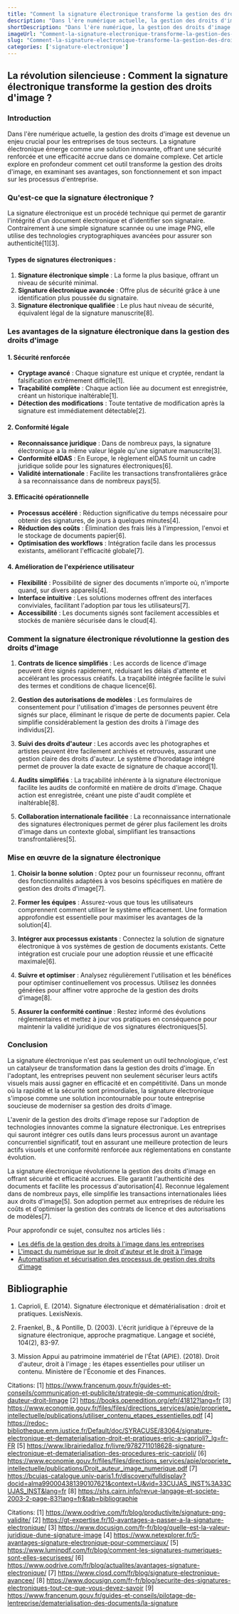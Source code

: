 ```yaml
---
title: "Comment la signature électronique transforme la gestion des droits d'image ?"
description: "Dans l'ère numérique actuelle, la gestion des droits d'image est devenue un enjeu crucial pour les entreprises de tous secteurs. La signature électronique émerge comme une solution innovante, offrant une sécurité renforcée et une efficacité accrue dans ce domaine complexe. Cet article explore en profondeur comment cet outil transforme la gestion des droits d'image, en examinant ses avantages, son fonctionnement et son impact sur les processus d'entreprise."
shortDescription: "Dans l'ère numérique, la gestion des droits d'image est un enjeu clé pour les entreprises. La signature électronique s'impose comme une solution innovante, renforçant la sécurité et l'efficacité. Cet article analyse ses avantages, son fonctionnement et son impact sur les processus d'entreprise."
imageUrl: "Comment-la-signature-electronique-transforme-la-gestion-des-droits-dimage.webp"
slug: "Comment-la-signature-electronique-transforme-la-gestion-des-droits-dimage"
categories: ['signature-electronique']
---
```


## La révolution silencieuse : Comment la signature électronique transforme la gestion des droits d'image ?

### Introduction

Dans l'ère numérique actuelle, la gestion des droits d'image est devenue un enjeu crucial pour les entreprises de tous secteurs. La signature électronique émerge comme une solution innovante, offrant une sécurité renforcée et une efficacité accrue dans ce domaine complexe. Cet article explore en profondeur comment cet outil transforme la gestion des droits d'image, en examinant ses avantages, son fonctionnement et son impact sur les processus d'entreprise.

### Qu'est-ce que la signature électronique ?

La signature électronique est un procédé technique qui permet de garantir l'intégrité d'un document électronique et d'identifier son signataire. Contrairement à une simple signature scannée ou une image PNG, elle utilise des technologies cryptographiques avancées pour assurer son authenticité[1][3].

#### Types de signatures électroniques :

1. **Signature électronique simple** : La forme la plus basique, offrant un niveau de sécurité minimal.
2. **Signature électronique avancée** : Offre plus de sécurité grâce à une identification plus poussée du signataire.
3. **Signature électronique qualifiée** : Le plus haut niveau de sécurité, équivalent légal de la signature manuscrite[8].

### Les avantages de la signature électronique dans la gestion des droits d'image

#### 1. Sécurité renforcée
- **Cryptage avancé** : Chaque signature est unique et cryptée, rendant la falsification extrêmement difficile[1].
- **Traçabilité complète** : Chaque action liée au document est enregistrée, créant un historique inaltérable[1].
- **Détection des modifications** : Toute tentative de modification après la signature est immédiatement détectable[2].

#### 2. Conformité légale
- **Reconnaissance juridique** : Dans de nombreux pays, la signature électronique a la même valeur légale qu'une signature manuscrite[3].
- **Conformité eIDAS** : En Europe, le règlement eIDAS fournit un cadre juridique solide pour les signatures électroniques[6].
- **Validité internationale** : Facilite les transactions transfrontalières grâce à sa reconnaissance dans de nombreux pays[5].

#### 3. Efficacité opérationnelle
- **Processus accéléré** : Réduction significative du temps nécessaire pour obtenir des signatures, de jours à quelques minutes[4].
- **Réduction des coûts** : Élimination des frais liés à l'impression, l'envoi et le stockage de documents papier[6].
- **Optimisation des workflows** : Intégration facile dans les processus existants, améliorant l'efficacité globale[7].

#### 4. Amélioration de l'expérience utilisateur
- **Flexibilité** : Possibilité de signer des documents n'importe où, n'importe quand, sur divers appareils[4].
- **Interface intuitive** : Les solutions modernes offrent des interfaces conviviales, facilitant l'adoption par tous les utilisateurs[7].
- **Accessibilité** : Les documents signés sont facilement accessibles et stockés de manière sécurisée dans le cloud[4].

### Comment la signature électronique révolutionne la gestion des droits d'image

1. **Contrats de licence simplifiés** : 
   Les accords de licence d'image peuvent être signés rapidement, réduisant les délais d'attente et accélérant les processus créatifs. La traçabilité intégrée facilite le suivi des termes et conditions de chaque licence[6].

2. **Gestion des autorisations de modèles** : 
   Les formulaires de consentement pour l'utilisation d'images de personnes peuvent être signés sur place, éliminant le risque de perte de documents papier. Cela simplifie considérablement la gestion des droits à l'image des individus[2].

3. **Suivi des droits d'auteur** : 
   Les accords avec les photographes et artistes peuvent être facilement archivés et retrouvés, assurant une gestion claire des droits d'auteur. Le système d'horodatage intégré permet de prouver la date exacte de signature de chaque accord[1].

4. **Audits simplifiés** : 
   La traçabilité inhérente à la signature électronique facilite les audits de conformité en matière de droits d'image. Chaque action est enregistrée, créant une piste d'audit complète et inaltérable[8].

5. **Collaboration internationale facilitée** :
   La reconnaissance internationale des signatures électroniques permet de gérer plus facilement les droits d'image dans un contexte global, simplifiant les transactions transfrontalières[5].

### Mise en œuvre de la signature électronique

1. **Choisir la bonne solution** : Optez pour un fournisseur reconnu, offrant des fonctionnalités adaptées à vos besoins spécifiques en matière de gestion des droits d'image[7].

2. **Former les équipes** : Assurez-vous que tous les utilisateurs comprennent comment utiliser le système efficacement. Une formation approfondie est essentielle pour maximiser les avantages de la solution[4].

3. **Intégrer aux processus existants** : Connectez la solution de signature électronique à vos systèmes de gestion de documents existants. Cette intégration est cruciale pour une adoption réussie et une efficacité maximale[6].

4. **Suivre et optimiser** : Analysez régulièrement l'utilisation et les bénéfices pour optimiser continuellement vos processus. Utilisez les données générées pour affiner votre approche de la gestion des droits d'image[8].

5. **Assurer la conformité continue** : Restez informé des évolutions réglementaires et mettez à jour vos pratiques en conséquence pour maintenir la validité juridique de vos signatures électroniques[5].

### Conclusion

La signature électronique n'est pas seulement un outil technologique, c'est un catalyseur de transformation dans la gestion des droits d'image. En l'adoptant, les entreprises peuvent non seulement sécuriser leurs actifs visuels mais aussi gagner en efficacité et en compétitivité. Dans un monde où la rapidité et la sécurité sont primordiales, la signature électronique s'impose comme une solution incontournable pour toute entreprise soucieuse de moderniser sa gestion des droits d'image.

L'avenir de la gestion des droits d'image repose sur l'adoption de technologies innovantes comme la signature électronique. Les entreprises qui sauront intégrer ces outils dans leurs processus auront un avantage concurrentiel significatif, tout en assurant une meilleure protection de leurs actifs visuels et une conformité renforcée aux réglementations en constante évolution.

La signature électronique révolutionne la gestion des droits d'image en offrant sécurité et efficacité accrues. Elle garantit l'authenticité des documents et facilite les processus d'autorisation[4]. Reconnue légalement dans de nombreux pays, elle simplifie les transactions internationales liées aux droits d'image[5]. Son adoption permet aux entreprises de réduire les coûts et d'optimiser la gestion des contrats de licence et des autorisations de modèles[7].

Pour approfondir ce sujet, consultez nos articles liés :
- [Les défis de la gestion des droits à l'image dans les entreprises](#)
- [L'impact du numérique sur le droit d'auteur et le droit à l'image](#)
- [Automatisation et sécurisation des processus de gestion des droits d'image](#)

## Bibliographie

1. Caprioli, E. (2014). Signature électronique et dématérialisation : droit et pratiques. LexisNexis.

2. Fraenkel, B., & Pontille, D. (2003). L'écrit juridique à l'épreuve de la signature électronique, approche pragmatique. Langage et société, 104(2), 83-97.

3. Mission Appui au patrimoine immatériel de l'État (APIE). (2018). Droit d'auteur, droit à l'image : les étapes essentielles pour utiliser un contenu. Ministère de l'Économie et des Finances.

Citations:
[1] https://www.francenum.gouv.fr/guides-et-conseils/communication-et-publicite/strategie-de-communication/droit-dauteur-droit-limage
[2] https://books.openedition.org/efr/41812?lang=fr
[3] https://www.economie.gouv.fr/files/files/directions_services/apie/propriete_intellectuelle/publications/utiliser_contenu_etapes_essentielles.pdf
[4] https://redoc-bibliotheque.enm.justice.fr/Default/doc/SYRACUSE/83064/signature-electronique-et-dematerialisation-droit-et-pratiques-eric-a-caprioli?_lg=fr-FR
[5] https://www.librairiedalloz.fr/livre/9782711018628-signature-electronique-et-dematerialisation-des-procedures-eric-caprioli/
[6] https://www.economie.gouv.fr/files/files/directions_services/apie/propriete_intellectuelle/publications/Droit_auteur_image_numerique.pdf
[7] https://bcujas-catalogue.univ-paris1.fr/discovery/fulldisplay?docid=alma990004381390107621&context=U&vid=33CUJAS_INST%3A33CUJAS_INST&lang=fr
[8] https://shs.cairn.info/revue-langage-et-societe-2003-2-page-83?lang=fr&tab=bibliographie

Citations:
[1] https://www.oodrive.com/fr/blog/productivite/signature-png-validite/
[2] https://gt-expertise.fr/10-avantages-a-passer-a-la-signature-electronique/
[3] https://www.docusign.com/fr-fr/blog/quelle-est-la-valeur-juridique-dune-signature-image
[4] https://www.netexplorer.fr/5-avantages-signature-electronique-pour-commerciaux/
[5] https://www.luminpdf.com/fr/blog/comment-les-signatures-numeriques-sont-elles-securisees/
[6] https://www.oodrive.com/fr/blog/actualites/avantages-signature-electronique/
[7] https://www.closd.com/fr/blog/signature-electronique-avancee/
[8] https://www.docusign.com/fr-fr/blog/securite-des-signatures-electroniques-tout-ce-que-vous-devez-savoir
[9] https://www.francenum.gouv.fr/guides-et-conseils/pilotage-de-lentreprise/dematerialisation-des-documents/la-signature
